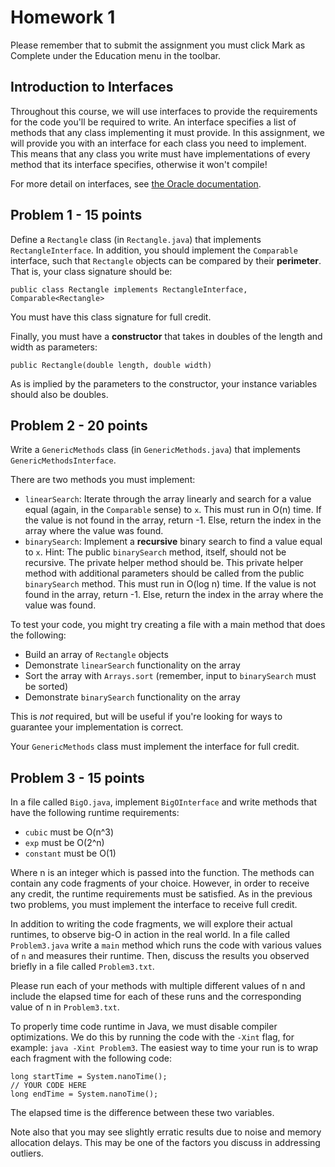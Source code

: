 # Homework 1

Please remember that to submit the assignment you must click Mark as Complete under the Education menu in the toolbar.

## Introduction to Interfaces

Throughout this course, we will use interfaces to provide the requirements for the code you'll be required to write. An interface specifies a list of methods that any class implementing it must provide. In this assignment, we will provide you with an interface for each class you need to implement. This means that any class you write must have implementations of every method that its interface specifies, otherwise it won't compile!

For more detail on interfaces, see [the Oracle documentation](https://docs.oracle.com/javase/tutorial/java/concepts/interface.html).

## Problem 1 - 15 points

Define a `Rectangle` class (in `Rectangle.java`) that implements `RectangleInterface`. In addition, you should implement the `Comparable` interface, such that `Rectangle` objects can be compared by their **perimeter**. That is, your class signature should be:
```
public class Rectangle implements RectangleInterface, Comparable<Rectangle>
```

You must have this class signature for full credit.


Finally, you must have a **constructor** that takes in doubles of the length and width as parameters:

```
public Rectangle(double length, double width) 
```

As is implied by the parameters to the constructor, your instance variables should also be doubles.


## Problem 2 - 20 points

Write a `GenericMethods` class (in `GenericMethods.java`) that implements `GenericMethodsInterface`.

There are two methods you must implement:

* `linearSearch`: Iterate through the array linearly and search for a value equal (again, in the `Comparable` sense) to `x`. This must run in O(n) time. If the value is not found in the array, return -1. Else, return the index in the array where the value was found.
* `binarySearch`: Implement a **recursive** binary search to find a value equal to `x`. Hint: The public `binarySearch` method, itself, should not be recursive. The private helper method should be. This private helper method with additional parameters should be called from the public `binarySearch` method. This must run in O(log n) time. If the value is not found in the array, return -1. Else, return the index in the array where the value was found.

To test your code, you might try creating a file with a main method that does the following:

- Build an array of `Rectangle` objects
- Demonstrate `linearSearch` functionality on the array
- Sort the array with `Arrays.sort` (remember, input to `binarySearch` must be sorted)
- Demonstrate `binarySearch` functionality on the array

This is _not_ required, but will be useful if you're looking for ways to guarantee your implementation is correct.
 
Your `GenericMethods` class must implement the interface for full credit.
 
## Problem 3 - 15 points

In a file called `BigO.java`, implement `BigOInterface` and write methods that have the following runtime requirements:

- `cubic` must be O(n^3)
- `exp` must be O(2^n)
- `constant` must be O(1)

Where n is an integer which is passed into the function. The methods can contain any code fragments of your choice. However, in order to receive any credit, the runtime requirements must be satisfied. As in the previous two problems, you must implement the interface to receive full credit.

In addition to writing the code fragments, we will explore their actual runtimes, to observe big-O in action in the real world. In a file called `Problem3.java` write a `main` method which runs the code with various values of `n` and measures their runtime. Then, discuss the results you observed briefly in a file called `Problem3.txt`.

Please run each of your methods with multiple different values of n and include the elapsed time for each of these runs and the corresponding value of n in `Problem3.txt`. 

To properly time code runtime in Java, we must disable compiler optimizations. We do this by running the code with the `-Xint` flag, for example: `java -Xint Problem3`. The easiest way to time your run is to wrap each fragment with the following code:

```
long startTime = System.nanoTime();
// YOUR CODE HERE
long endTime = System.nanoTime();
```

The elapsed time is the difference between these two variables.

Note also that you may see slightly erratic results due to noise and memory allocation delays. This may be one of the factors you discuss in addressing outliers.
